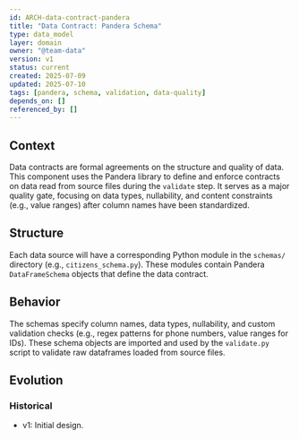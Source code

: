 ```yaml
---
id: ARCH-data-contract-pandera
title: "Data Contract: Pandera Schema"
type: data_model
layer: domain
owner: "@team-data"
version: v1
status: current
created: 2025-07-09
updated: 2025-07-10
tags: [pandera, schema, validation, data-quality]
depends_on: []
referenced_by: []
---
```

## Context
Data contracts are formal agreements on the structure and quality of data. This component uses the Pandera library to define and enforce contracts on data read from source files during the `validate` step. It serves as a major quality gate, focusing on data types, nullability, and content constraints (e.g., value ranges) after column names have been standardized.

## Structure
Each data source will have a corresponding Python module in the `schemas/` directory (e.g., `citizens_schema.py`). These modules contain Pandera `DataFrameSchema` objects that define the data contract.

## Behavior
The schemas specify column names, data types, nullability, and custom validation checks (e.g., regex patterns for phone numbers, value ranges for IDs). These schema objects are imported and used by the `validate.py` script to validate raw dataframes loaded from source files.

## Evolution
### Historical
- v1: Initial design. 